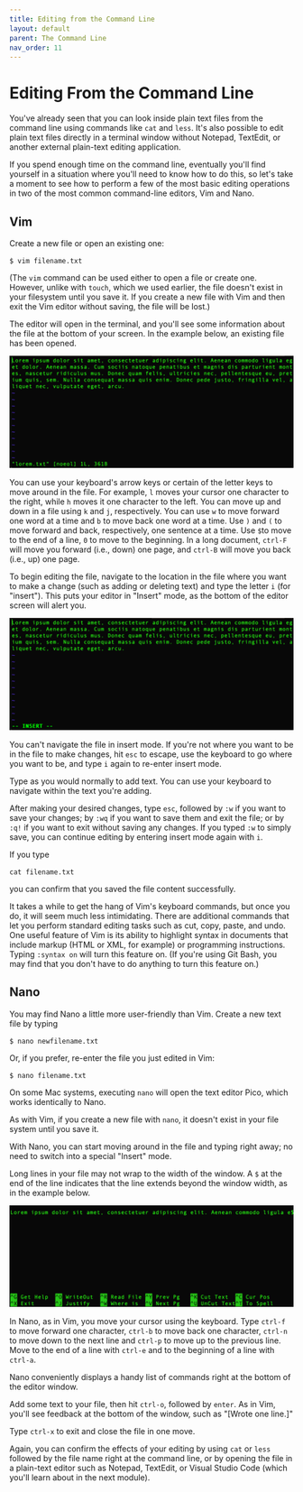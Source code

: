 ```yaml
---
title: Editing from the Command Line
layout: default
parent: The Command Line
nav_order: 11
---
```

# Editing From the Command Line

You've already seen that you can look inside plain text files from the command line using commands like `cat` and `less`. It's also possible to edit plain text files directly in a terminal window without Notepad, TextEdit, or another external plain-text editing application. 

If you spend enough time on the command line, eventually you'll find yourself in a situation where you'll need to know how to do this, so let's take a moment to see how to perform a few of the most basic editing operations in two of the most common command-line editors, Vim and Nano.

## Vim

Create a new file or open an existing one:

```console
$ vim filename.txt
```
(The `vim` command can be used either to open a file or create one. However, unlike with `touch`, which we used earlier, the file doesn't exist in your filesystem until you save it. If you create a new file with Vim and then exit the Vim editor without saving, the file will be lost.)

The editor will open in the terminal, and you'll see some information about the file at the bottom of your screen. In the example below, an existing file has been opened.

![File opened in Vim editor](../assets/vim-lorem.png)

You can use your keyboard's arrow keys or certain of the letter keys to move around in the file. For example, `l` moves your cursor one character to the right, while `h` moves it one character to the left. You can move up and down in a file using `k` and `j`, respectively. You can use `w` to move forward one word at a time and `b` to move back one word at a time. Use `)` and `(` to move forward and back, respectively, one sentence at a time. Use `$`to move to the end of a line, `0` to move to the beginning. In a long document, `ctrl-F` will move you forward (i.e., down) one page, and `ctrl-B` will move you back (i.e., up) one page. 

To begin editing the file, navigate to the location in the file where you want to make a change (such as adding or deleting text) and type the letter `i` (for "insert"). This puts your editor in "Insert" mode, as the bottom of the editor screen will alert you.

![Vim editor in insert mode](../assets/vim-lorem-insert.png)

You can't navigate the file in insert mode. If you're not where you want to be in the file to make changes, hit `esc` to escape, use the keyboard to go where you want to be, and type `i` again to re-enter insert mode.

Type as you would normally to add text. You can use your keyboard to navigate within the text you're adding.

After making your desired changes, type `esc`, followed by `:w` if you want to save your changes; by `:wq` if you want to save them and exit the file; or by `:q!` if you want to exit without saving any changes. If you typed `:w` to simply save, you can continue editing by entering insert mode again with `i`.

If you type

```console
cat filename.txt
```
you can confirm that you saved the file content successfully.

It takes a while to get the hang of Vim's keyboard commands, but once you do, it will seem much less intimidating. There are additional commands that let you perform standard editing tasks such as cut, copy, paste, and undo. One useful feature of Vim is its ability to highlight syntax in documents that include markup (HTML or XML, for example) or programming instructions. Typing `:syntax on` will turn this feature on. (If you're using Git Bash, you may find that you don't have to do anything to turn this feature on.)

## Nano

You may find Nano a little more user-friendly than Vim. Create a new text file by typing

```console
$ nano newfilename.txt
```
Or, if you prefer, re-enter the file you just edited in Vim:

```console
$ nano filename.txt
```
On some Mac systems, executing `nano` will open the text editor Pico, which works identically to Nano.

As with Vim, if you create a new file with `nano`, it doesn't exist in your file system until you save it.

With Nano, you can start moving around in the file and typing right away; no need to switch into a special "Insert" mode.

Long lines in your file may not wrap to the width of the window. A `$` at the end of the line indicates that the line extends beyond the window width, as in the example below.

![Nano editor](../assets/nano.png)

In Nano, as in Vim, you move your cursor using the keyboard. Type `ctrl-f` to move forward one character, `ctrl-b` to move back one character, `ctrl-n` to move down to the next line and `ctrl-p` to move up to the previous line. Move to the end of a line with `ctrl-e` and to the beginning of a line with `ctrl-a`.

Nano conveniently displays a handy list of commands right at the bottom of the editor window.

Add some text to your file, then hit `ctrl-o`, followed by `enter`. As in Vim, you'll see feedback at the bottom of the window, such as "[Wrote one line.]"

Type `ctrl-x` to exit and close the file in one move.

Again, you can confirm the effects of your editing by using `cat` or `less` followed by the file name right at the command line, or by opening the file in a plain-text editor such as Notepad, TextEdit, or Visual Studio Code (which you'll learn about in the next module).